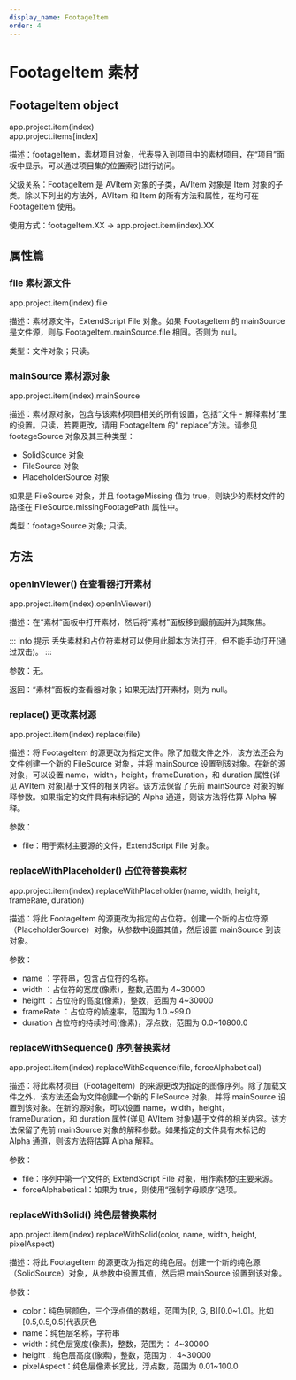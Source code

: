 ```yaml
---
display_name: FootageItem
order: 4
---
```


# FootageItem 素材

## FootageItem object

app.project.item(index)  
app.project.items[index]

描述：footageItem，素材项目对象，代表导入到项目中的素材项目，在“项目”面板中显示。可以通过项目集的位置索引进行访问。

父级关系：FootageItem 是 AVItem 对象的子类，AVItem 对象是 Item 对象的子类。除以下列出的方法外，AVItem 和 Item 的所有方法和属性，在均可在 FootageItem 使用。

使用方式：footageItem.XX → app.project.item(index).XX

## 属性篇

### file 素材源文件

app.project.item(index).file

描述：素材源文件，ExtendScript
File 对象。如果 FootageItem 的 mainSource 是文件源，则与 FootageItem.mainSource.file 相同。否则为 null。

类型：文件对象；只读。

### mainSource 素材源对象

app.project.item(index).mainSource

描述：素材源对象，包含与该素材项目相关的所有设置，包括“文件 - 解释素材”里的设置。只读，若要更改，请用 FootageItem 的“
replace”方法。请参见 footageSource 对象及其三种类型：

- SolidSource 对象
- FileSource 对象
- PlaceholderSource 对象

如果是 FileSource 对象，并且 footageMissing 值为 true，则缺少的素材文件的路径在 FileSource.missingFootagePath 属性中。

类型：footageSource 对象; 只读。

## 方法

### openInViewer() 在查看器打开素材

app.project.item(index).openInViewer()

描述：在“素材”面板中打开素材，然后将“素材”面板移到最前面并为其聚焦。

::: info 提示
丢失素材和占位符素材可以使用此脚本方法打开，但不能手动打开(通过双击)。
:::

参数：无。

返回：“素材”面板的查看器对象；如果无法打开素材，则为 null。

### replace() 更改素材源

app.project.item(index).replace(file)

描述：将 FootageItem 的源更改为指定文件。除了加载文件之外，该方法还会为文件创建一个新的 FileSource 对象，并将 mainSource 设置到该对象。在新的源对象，可以设置 name，width，height，frameDuration，和 duration 属性(详见 AVItem 对象)基于文件的相关内容。该方法保留了先前 mainSource 对象的解释参数。如果指定的文件具有未标记的 Alpha 通道，则该方法将估算 Alpha 解释。

参数：

- file：用于素材主要源的文件，ExtendScript File 对象。

### replaceWithPlaceholder() 占位符替换素材

app.project.item(index).replaceWithPlaceholder(name, width, height, frameRate,
duration)

描述：将此 FootageItem 的源更改为指定的占位符。创建一个新的占位符源（PlaceholderSource）对象，从参数中设置其值，然后设置 mainSource 到该对象。

参数：

- name ：字符串，包含占位符的名称。
- width ：占位符的宽度(像素)，整数,范围为 4~30000
- height ：占位符的高度(像素)，整数，范围为 4~30000
- frameRate ：占位符的帧速率，范围为 1.0.~99.0
- duration 占位符的持续时间(像素)，浮点数，范围为 0.0~10800.0

### replaceWithSequence() 序列替换素材

app.project.item(index).replaceWithSequence(file, forceAlphabetical)

描述：将此素材项目（FootageItem）的来源更改为指定的图像序列。除了加载文件之外，该方法还会为文件创建一个新的 FileSource 对象，并将 mainSource 设置到该对象。在新的源对象，可以设置 name，width，height，frameDuration，和 duration 属性(详见 AVItem 对象)基于文件的相关内容。该方法保留了先前 mainSource 对象的解释参数。如果指定的文件具有未标记的 Alpha 通道，则该方法将估算 Alpha 解释。

参数：

- file：序列中第一个文件的 ExtendScript File 对象，用作素材的主要来源。
- forceAlphabetical：如果为 true，则使用“强制字母顺序”选项。

### replaceWithSolid() 纯色层替换素材

app.project.item(index).replaceWithSolid(color, name, width, height,
pixelAspect)

描述：将此 FootageItem 的源更改为指定的纯色层。创建一个新的纯色源（SolidSource）对象，从参数中设置其值，然后把 mainSource 设置到该对象。

参数：

- color：纯色层颜色，三个浮点值的数组，范围为[R, G, B][0.0~1.0]。比如[0.5,0.5,0.5]代表灰色
- name：纯色层名称，字符串
- width：纯色层宽度(像素)，整数，范围为： 4~30000
- height：纯色层高度(像素)，整数，范围为： 4~30000
- pixelAspect：纯色层像素长宽比，浮点数，范围为 0.01~100.0
